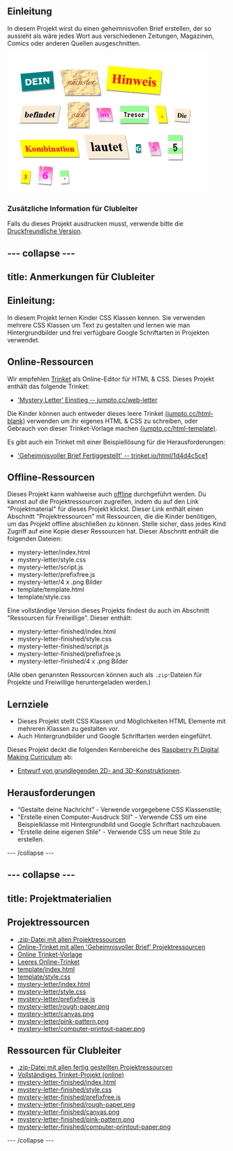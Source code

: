 ## Einleitung

In diesem Projekt wirst du einen geheimnisvollen Brief erstellen, der so aussieht als wäre jedes Wort aus verschiedenen Zeitungen, Magazinen, Comics oder anderen Quellen ausgeschnitten.

![Screenshot](images/letter-final.png)

### Zusätzliche Information für Clubleiter

Falls du dieses Projekt ausdrucken musst, verwende bitte die [Druckfreundliche Version](https://projects.raspberrypi.org/en/projects/mystery-letter/print).

## \--- collapse \---

## title: Anmerkungen für Clubleiter

## Einleitung:

In diesem Projekt lernen Kinder CSS Klassen kennen. Sie verwenden mehrere CSS Klassen um Text zu gestalten und lernen wie man Hintergrundbilder und frei verfügbare Google Schriftarten in Projekten verwendet.

## Online-Ressourcen

Wir empfehlen [Trinket](https://trinket.io/) als Online-Editor für HTML & CSS. Dieses Projekt enthält das folgende Trinket:

* ['Mystery Letter' Einstieg -- jumpto.cc/web-letter](http://jumpto.cc/web-letter)

Die Kinder können auch entweder dieses leere Trinket [(jumpto.cc/html-blank)](http://jumpto.cc/html-blank) verwenden um ihr eigenes HTML & CSS zu schreiben, oder Gebrauch von dieser Trinket-Vorlage machen [(jumpto.cc/html-template)](http://jumpto.cc/html-template).

Es gibt auch ein Trinket mit einer Beispiellösung für die Herausforderungen:

* ['Geheimnisvoller Brief Fertiggestellt' -- trinket.io/html/1d4d4c5ce1](https://trinket.io/html/1d4d4c5ce1)

## Offline-Ressourcen

Dieses Projekt kann wahlweise auch [offline](https://www.codeclubprojects.org/en-GB/resources/webdev-working-offline/) durchgeführt werden. Du kannst auf die Projektressourcen zugreifen, indem du auf den Link "Projektmaterial" für dieses Projekt klickst. Dieser Link enthält einen Abschnitt "Projektressourcen" mit Ressourcen, die die Kinder benötigen, um das Projekt offline abschließen zu können. Stelle sicher, dass jedes Kind Zugriff auf eine Kopie dieser Ressourcen hat. Dieser Abschnitt enthält die folgenden Dateien:

* mystery-letter/index.html
* mystery-letter/style.css
* mystery-letter/script.js
* mystery-letter/prefixfree.js
* mystery-letter/4 x .png Bilder
* template/template.html
* template/style.css

Eine vollständige Version dieses Projekts findest du auch im Abschnitt "Ressourcen für Freiwillige". Dieser enthält:

* mystery-letter-finished/index.html
* mystery-letter-finished/style.css
* mystery-letter-finished/script.js
* mystery-letter-finished/prefixfree.js
* mystery-letter-finished/4 x .png Bilder

(Alle oben genannten Ressourcen können auch als `.zip`-Dateien für Projekte und Freiwillige heruntergeladen werden.)

## Lernziele

* Dieses Projekt stellt CSS Klassen und Möglichkeiten HTML Elemente mit mehreren Klassen zu gestalten vor.
* Auch Hintergrundbilder und Google Schriftarten werden eingeführt. 

Dieses Projekt deckt die folgenden Kernbereiche des [Raspberry Pi Digital Making Curriculum](http://rpf.io/curriculum) ab:

* [Entwurf von grundlegenden 2D- and 3D-Konstruktionen](https://www.raspberrypi.org/curriculum/design/creator).

## Herausforderungen

* “Gestalte deine Nachricht” - Verwende vorgegebene CSS Klassenstile;
* "Erstelle einen Computer-Ausdruck Stil" - Verwende CSS um eine Beispielklasse mit Hintergrundbild und Google Schriftart nachzubauen. 
* "Erstelle deine eigenen Stile" - Verwende CSS um neue Stile zu erstellen.

\--- /collapse \---

## \--- collapse \---

## title: Projektmaterialien

## Projektressourcen

* [.zip-Datei mit allen Projektressourcen](resources/letter-project-resources.zip)
* [Online-Trinket mit allen 'Geheimnisvoller Brief' Projektressourcen](http://jumpto.cc/web-letter)
* [Online Trinket-Vorlage](http://jumpto.cc/trinket-template)
* [Leeres Online-Trinket](http://jumpto.cc/trinket-blank)
* [template/index.html](resources/template-index.html)
* [template/style.css](resources/template-style.css)
* [mystery-letter/index.html](resources/mystery-letter-index.html)
* [mystery-letter/style.css](resources/mystery-letter-style.css)
* [mystery-letter/prefixfree.js](resources/mystery-letter-prefixfree.js)
* [mystery-letter/rough-paper.png](resources/mystery-letter-rough-paper.png)
* [mystery-letter/canvas.png](resources/mystery-letter-canvas.png)
* [mystery-letter/pink-pattern.png](resources/mystery-letter-pink-pattern.png)
* [mystery-letter/computer-printout-paper.png](resources/mystery-letter-computer-printout-paper.png)

## Ressourcen für Clubleiter

* [.zip-Datei mit allen fertig gestellten Projektressourcen](resources/letter-volunteer-resources.zip)
* [Vollständiges Trinket-Projekt (online)](https://trinket.io/html/1d4d4c5ce1)
* [mystery-letter-finished/index.html](resources/mystery-letter-finished-index.html)
* [mystery-letter-finished/style.css](resources/mystery-letter-finished-style.css)
* [mystery-letter-finished/prefixfree.js](resources/mystery-letter-finished-prefixfree.js)
* [mystery-letter-finished/rough-paper.png](resources/mystery-letter-finished-rough-paper.png)
* [mystery-letter-finished/canvas.png](resources/mystery-letter-finished-canvas.png)
* [mystery-letter-finished/pink-pattern.png](resources/mystery-letter-finished-pink-pattern.png)
* [mystery-letter-finished/computer-printout-paper.png](resources/mystery-letter-finished-computer-printout-paper.png)

\--- /collapse \---